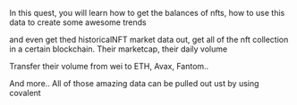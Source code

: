 In this quest, you will learn how to get the balances of nfts, how to use this data to create some awesome trends


and even get thed historicalNFT market data out, get all of the nft collection in a certain blockchain. Their marketcap, their daily volume

Transfer their volume from wei to ETH, Avax, Fantom.. 

And more.. All of those amazing data can be pulled out ust by using covalent 
